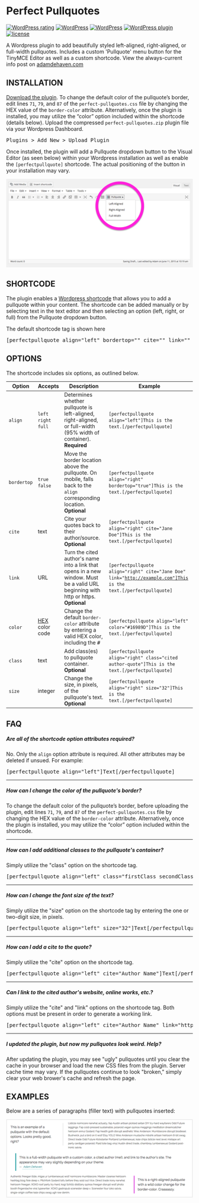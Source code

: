 # Perfect Pullquotes

[![WordPress rating](https://img.shields.io/wordpress/plugin/r/perfect-pullquotes.svg?maxAge=3600&label=wordpress%20rating)](https://wordpress.org/support/view/plugin-reviews/perfect-pullquotes) [![WordPress](https://img.shields.io/wordpress/plugin/dt/perfect-pullquotes.svg?maxAge=3600)](https://downloads.wordpress.org/plugin/perfect-pullquotes.latest-stable.zip) [![WordPress](https://img.shields.io/wordpress/v/perfect-pullquotes.svg?maxAge=3600)](https://wordpress.org/plugins/perfect-pullquotes/) [![WordPress plugin](https://img.shields.io/wordpress/plugin/v/perfect-pullquotes.svg?maxAge=3600)](https://wordpress.org/plugins/perfect-pullquotes/) [![license](https://img.shields.io/github/license/adamdehaven/perfect-pullquotes.svg?maxAge=3600)](https://raw.githubusercontent.com/adamdehaven/perfect-pullquotes/master/LICENSE)

A Wordpress plugin to add beautifully styled left-aligned, right-aligned, or full-width pullquotes. Includes a custom 'Pullquote' menu button for the TinyMCE Editor as well as a custom shortcode. View the always-current info post on [adamdehaven.com](https://adamdehaven.com/blog/2015/05/easily-add-pullquotes-to-your-wordpress-posts-with-my-perfect-pullquotes-plugin/)

## INSTALLATION
[Download the plugin](https://github.com/adamdehaven/perfect-pullquotes/archive/master.zip). To change the default color of the pullquote’s border, edit lines <code>71</code>, <code>79</code>, and <code>87</code> of the <code>perfect-pullquotes.css</code> file by changing the HEX value of the <code>border-color</code> attribute. Alternatively, once the plugin is installed, you may utilize the “color” option included within the shortcode (details below). Upload the compressed <code>perfect-pullquotes.zip</code> plugin file via your Wordpress Dashboard.
<pre>Plugins > Add New > Upload Plugin</pre>

Once installed, the plugin will add a Pullquote dropdown button to the Visual Editor (as seen below) within your Wordpress installation as well as enable the `[perfectpullquote]` shortcode. The actual positioning of the button in your installation may vary.

![Visual Editor preview with Pullquote buttons](screenshot-1.png)

## SHORTCODE
The plugin enables a [Wordpress shortcode](https://codex.wordpress.org/Shortcode_API) that allows you to add a pullquote within your content. The shortcode can be added manually or by selecting text in the text editor and then selecting an option (left, right, or full) from the Pullquote dropdown button.

The default shortcode tag is shown here
<pre>[perfectpullquote align="left" bordertop="" cite="" link="" color="" class="" size=""]This is the pullquote text.[/perfectpullquote]</pre>

## OPTIONS
The shortcode includes six options, as outlined below.

Option | Accepts | Description | Example
--- | --- | --- | ---
<code>align</code> | <code>left</code> <code>right</code> <code>full</code> | Determines whether pullquote is left-aligned, right-aligned, or full-width (95% width of container). **Required** | <code>[perfectpullquote align="left"]This is the text.[/perfectpullquote]</code>
<code>bordertop</code> | <code>true</code> <code>false</code> | Move the border location above the pullquote. On mobile, falls back to the `align` corresponding location. **Optional** | <code>[perfectpullquote align="right" bordertop="true"]This is the text.[/perfectpullquote]</code>
<code>cite</code> | text | Cite your quotes back to their author/source. **Optional** | <code>[perfectpullquote align="right" cite="Jane Doe"]This is the text.[/perfectpullquote]</code>
<code>link</code> | URL | Turn the cited author's name into a link that opens in a new window. Must be a valid URL beginning with http or https. **Optional** | <code>[perfectpullquote align="right" cite="Jane Doe" link="http://example.com"]This is the text.[/perfectpullquote]</code>
<code>color</code> | [HEX](http://www.colorhexa.com/) color code | Change the default <code>border-color</code> attribute by entering a valid HEX color, including the <kbd>#</kbd> | <code>[perfectpullquote align="left" color="#16989D"]This is the text.[/perfectpullquote]</code>
<code>class</code> | text | Add class(es) to pullquote container. **Optional** | <code>[perfectpullquote align="right" class="cited author-quote"]This is the text.[/perfectpullquote]</code>
<code>size</code> | integer | Change the size, in pixels, of the pullquote's text. **Optional** | <code>[perfectpullquote align="right" size="32"]This is the text.[/perfectpullquote]</code>

## FAQ
##### Are all of the shortcode option attributes required?

No. Only the `align` option attribute is required. All other attributes may be deleted if unsued. For example:
<pre>[perfectpullquote align="left"]Text[/perfectpullquote]</pre>

-----

##### How can I change the color of the pullquote's border?

To change the default color of the pullquote’s border, before uploading the plugin, edit lines `71`, `79`, and `87` of the `perfect-pullquotes.css` file by changing the HEX value of the `border-color` attribute. Alternatively, once the plugin is installed, you may utilize the “color” option included within the shortcode.

-----

##### How can I add additional classes to the pullquote's container?

Simply utilize the "class" option on the shortcode tag.
<pre>[perfectpullquote align="left" class="firstClass secondClass"]Text[/perfectpullquote]</pre>

-----

##### How can I change the font size of the text?

Simply utilize the "size" option on the shortcode tag by entering the one or two-digit size, in pixels.
<pre>[perfectpullquote align="left" size="32"]Text[/perfectpullquote]</pre>

-----

##### How can I add a cite to the quote?

Simply utilize the "cite" option on the shortcode tag.
<pre>[perfectpullquote align="left" cite="Author Name"]Text[/perfectpullquote]</pre>

-----

##### Can I link to the cited author's website, online works, etc.?

Simply utilize the "cite" and "link" options on the shortcode tag. Both options must be present in order to generate a working link.
<pre>[perfectpullquote align="left" cite="Author Name" link="http://example.com"]Text[/perfectpullquote]</pre>

-----

##### I updated the plugin, but now my pullquotes look weird. Help?

After updating the plugin, you may see "ugly" pullquotes until you clear the cache in your browser and load the new CSS files from the plugin. Server cache time may vary. If the pullquotes continue to look "broken," simply clear your web brower's cache and refresh the page.

## EXAMPLES

Below are a series of paragraphs (filler text) with pullquotes inserted:

![Sample pullquotes](screenshot-2.png)